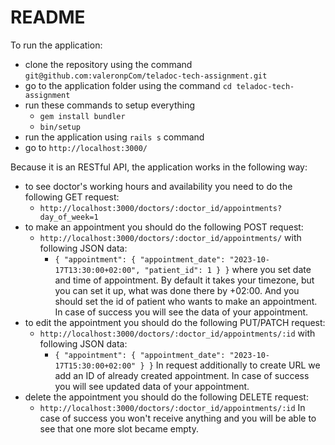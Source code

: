 # README

To run the application:
* clone the repository using the command `git@github.com:valeronpCom/teladoc-tech-assignment.git`
* go to the application folder using the command `cd teladoc-tech-assignment`
* run these commands to setup everything
    * `gem install bundler`
    * `bin/setup`
* run the application using `rails s` command
* go to `http://localhost:3000/`

Because it is an RESTful API, the application works in the following way:
* to see doctor's working hours and availability you need to do the following GET request:
  * `http://localhost:3000/doctors/:doctor_id/appointments?day_of_week=1`
* to make an appointment you should do the following POST request:
  * `http://localhost:3000/doctors/:doctor_id/appointments/` with following JSON data:
    * `{
      "appointment": {
      "appointment_date": "2023-10-17T13:30:00+02:00",
      "patient_id": 1
      }
      }`
    where you set date and time of appointment. By default it takes your timezone, but you can set it up, what was done there by +02:00.
    And you should set the id of patient who wants to make an appointment. In case of success you will see the data of your appointment.
* to edit the appointment you should do the following PUT/PATCH request:
  * `http://localhost:3000/doctors/:doctor_id/appointments/:id` with following JSON data:
    * `{
      "appointment": {
      "appointment_date": "2023-10-17T15:30:00+02:00"
      }
      }`
    In request additionally to create URL we add an ID of already created appointment. In case of success you will see updated data of your appointment.
* delete the appointment you should do the following DELETE request:
  * `http://localhost:3000/doctors/:doctor_id/appointments/:id`
  In case of success you won't receive anything and you will be able to see that one more slot became empty.
